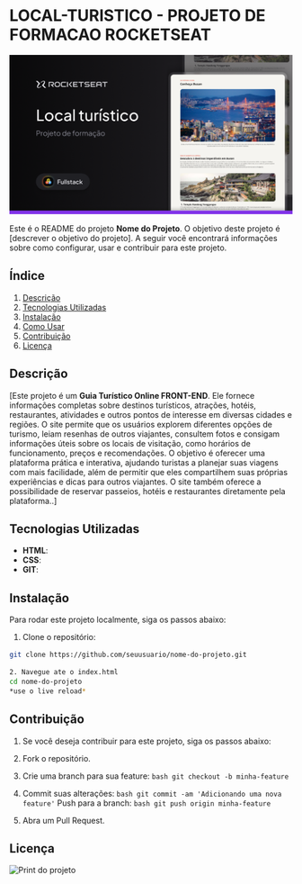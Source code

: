 # LOCAL-TURISTICO - PROJETO DE FORMACAO ROCKETSEAT

![Print do Projeto](./assets//projeto-local-turistico.png)

Este é o README do projeto **Nome do Projeto**. O objetivo deste projeto é [descrever o objetivo do projeto]. A seguir você encontrará informações sobre como configurar, usar e contribuir para este projeto.

## Índice

1. [Descrição](#descrição)
2. [Tecnologias Utilizadas](#tecnologias-utilizadas)
3. [Instalação](#instalação)
4. [Como Usar](#como-usar)
5. [Contribuição](#contribuição)
6. [Licença](#licença)

## Descrição

[Este projeto é um **Guia Turístico Online FRONT-END**. Ele fornece informações completas sobre destinos turísticos, atrações, hotéis, restaurantes, atividades e outros pontos de interesse em diversas cidades e regiões. O site permite que os usuários explorem diferentes opções de turismo, leiam resenhas de outros viajantes, consultem fotos e consigam informações úteis sobre os locais de visitação, como horários de funcionamento, preços e recomendações.
O objetivo é oferecer uma plataforma prática e interativa, ajudando turistas a planejar suas viagens com mais facilidade, além de permitir que eles compartilhem suas próprias experiências e dicas para outros viajantes. O site também oferece a possibilidade de reservar passeios, hotéis e restaurantes diretamente pela plataforma..]

## Tecnologias Utilizadas

- **HTML**: 
- **CSS**: 
- **GIT**: 

## Instalação

Para rodar este projeto localmente, siga os passos abaixo:

1. Clone o repositório:

```bash
git clone https://github.com/seuusuario/nome-do-projeto.git
```

```bash
2. Navegue ate o index.html
cd nome-do-projeto
*use o live reload*

```

## Contribuição
1. Se você deseja contribuir para este projeto, siga os passos abaixo:

2. Fork o repositório.
3. Crie uma branch para sua feature: ```bash git checkout -b minha-feature```
4. Commit suas alterações: ```bash git commit -am 'Adicionando uma nova feature'```
Push para a branch: ```bash git push origin minha-feature```
5. Abra um Pull Request.


## Licença
![Print do projeto](/rockeatseat-projeto-css-html/assets/projeto-local-turistico.png)
